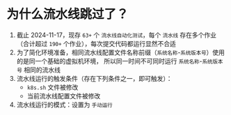 # 为什么流水线跳过了？

1. 截止 2024-11-17，现存 `63+` 个 `流水线自动化测试`，每个 `流水线` 存在多个作业（合计超过 `190+` 个作业），每次提交代码都运行显然不合适
2. 为了简化环境准备，相同流水线配置文件名称前缀（`系统名称`-`系统版本号`）使用的是同一个基础的虚拟机环境，
   所以同一时间不可同时运行 `系统名称`-`系统版本号` 相同的流水线
3. 流水线运行的触发条件（存在下列条件之一，即可触发）：
    - `k8s.sh` 文件被修改
    - 当前流水线配置文件被修改
4. 流水线运行的模式：设置为 `手动运行`
